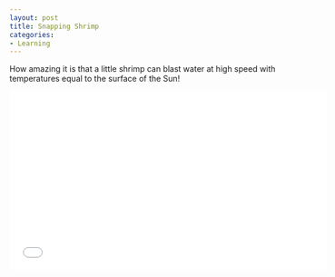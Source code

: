 ```yaml
---
layout: post
title: Snapping Shrimp
categories:
- Learning
---
```



How amazing it is that a little shrimp can blast water at high speed with temperatures equal to the surface of the Sun!

<iframe width="560" height="315" src="//www.youtube.com/embed/XC6I8iPiHT8" frameborder="0" allowfullscreen></iframe>
